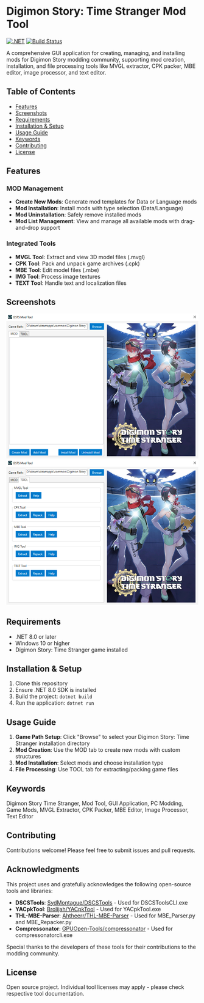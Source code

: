 # Digimon Story: Time Stranger Mod Tool

[![.NET](https://img.shields.io/badge/.NET-8.0-blue)](https://dotnet.microsoft.com/)
[![Build Status](https://github.com/YOUR_USERNAME/YOUR_REPO/workflows/.NET%20CI/badge.svg)](https://github.com/YOUR_USERNAME/YOUR_REPO/actions)

A comprehensive GUI application for creating, managing, and installing mods for Digimon Story modding community, supporting mod creation, installation, and file processing tools like MVGL extractor, CPK packer, MBE editor, image processor, and text editor.

## Table of Contents

- [Features](#features)
- [Screenshots](#screenshots)
- [Requirements](#requirements)
- [Installation & Setup](#installation--setup)
- [Usage Guide](#usage-guide)
- [Keywords](#keywords)
- [Contributing](#contributing)
- [License](#license)

## Features

### MOD Management
- **Create New Mods**: Generate mod templates for Data or Language mods
- **Mod Installation**: Install mods with type selection (Data/Language)
- **Mod Uninstallation**: Safely remove installed mods
- **Mod List Management**: View and manage all available mods with drag-and-drop support

### Integrated Tools
- **MVGL Tool**: Extract and view 3D model files (.mvgl)
- **CPK Tool**: Pack and unpack game archives (.cpk)
- **MBE Tool**: Edit model files (.mbe)
- **IMG Tool**: Process image textures
- **TEXT Tool**: Handle text and localization files

## Screenshots

<!-- Add screenshots here -->
![Main Interface](screenshots/main.png)
![Mod Management](screenshots/mod-management.png)

## Requirements

- .NET 8.0 or later
- Windows 10 or higher
- Digimon Story: Time Stranger game installed

## Installation & Setup

1. Clone this repository
2. Ensure .NET 8.0 SDK is installed
3. Build the project: `dotnet build`
4. Run the application: `dotnet run`

## Usage Guide

1. **Game Path Setup**: Click "Browse" to select your Digimon Story: Time Stranger installation directory
2. **Mod Creation**: Use the MOD tab to create new mods with custom structures
3. **Mod Installation**: Select mods and choose installation type
4. **File Processing**: Use TOOL tab for extracting/packing game files

## Keywords

Digimon Story Time Stranger, Mod Tool, GUI Application, PC Modding, Game Mods, MVGL Extractor, CPK Packer, MBE Editor, Image Processor, Text Editor

## Contributing

Contributions welcome! Please feel free to submit issues and pull requests.

## Acknowledgments

This project uses and gratefully acknowledges the following open-source tools and libraries:

- **DSCSTools**: [SydMontague/DSCSTools](https://github.com/SydMontague/DSCSTools) - Used for DSCSToolsCLI.exe
- **YACpkTool**: [Brolijah/YACpkTool](https://github.com/Brolijah/YACpkTool) - Used for YACpkTool.exe
- **THL-MBE-Parser**: [Ahtheerr/THL-MBE-Parser](https://github.com/Ahtheerr/THL-MBE-Parser) - Used for MBE_Parser.py and MBE_Repacker.py
- **Compressonator**: [GPUOpen-Tools/compressonator](https://github.com/GPUOpen-Tools/compressonator) - Used for compressonatorcli.exe

Special thanks to the developers of these tools for their contributions to the modding community.

## License

Open source project. Individual tool licenses may apply - please check respective tool documentation.